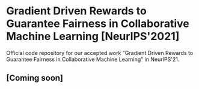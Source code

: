 # Gradient Driven Rewards to Guarantee Fairness in Collaborative Machine Learning [NeurIPS'2021]
Official code repository for our accepted work "Gradient Driven Rewards to Guarantee Fairness in Collaborative Machine Learning" in NeurIPS'21.


## [Coming soon]
